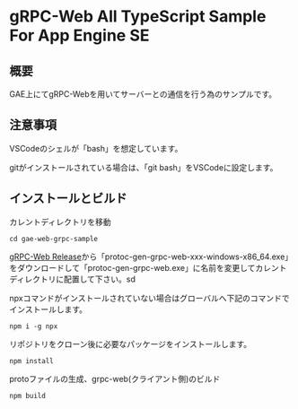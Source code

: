 # gRPC-Web All TypeScript Sample For App Engine SE

## 概要

GAE上にてgRPC-Webを用いてサーバーとの通信を行う為のサンプルです。

## 注意事項

VSCodeのシェルが「bash」を想定しています。

gitがインストールされている場合は、「git bash」をVSCodeに設定します。

## インストールとビルド

カレントディレクトリを移動

```
cd gae-web-grpc-sample
```

[gRPC-Web Release](https://github.com/grpc/grpc-web/releases)から「protoc-gen-grpc-web-xxx-windows-x86_64.exe」をダウンロードして「protoc-gen-grpc-web.exe」に名前を変更してカレントディレクトリに配置して下さい。sd

npxコマンドがインストールされていない場合はグローバルへ下記のコマンドでインストールします。

```
npm i -g npx
```

リポジトリをクローン後に必要なパッケージをインストールします。

```
npm install
```

protoファイルの生成、grpc-web(クライアント側)のビルド

```
npm build
```